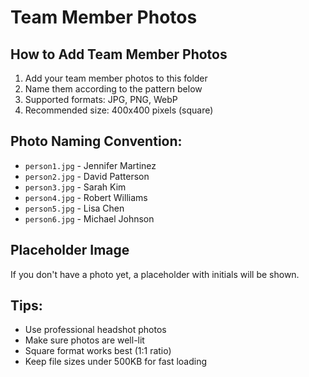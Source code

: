 # Team Member Photos

## How to Add Team Member Photos

1. Add your team member photos to this folder
2. Name them according to the pattern below
3. Supported formats: JPG, PNG, WebP
4. Recommended size: 400x400 pixels (square)

## Photo Naming Convention:

- `person1.jpg` - Jennifer Martinez
- `person2.jpg` - David Patterson
- `person3.jpg` - Sarah Kim
- `person4.jpg` - Robert Williams
- `person5.jpg` - Lisa Chen
- `person6.jpg` - Michael Johnson

## Placeholder Image

If you don't have a photo yet, a placeholder with initials will be shown.

## Tips:

- Use professional headshot photos
- Make sure photos are well-lit
- Square format works best (1:1 ratio)
- Keep file sizes under 500KB for fast loading
